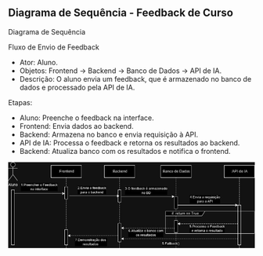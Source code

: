 ## Diagrama de Sequência - Feedback de Curso

Diagrama de Sequência

Fluxo de Envio de Feedback
- Ator: Aluno.
- Objetos: Frontend → Backend → Banco de Dados → API de IA.
- Descrição: O aluno envia um feedback, que é armazenado no banco de dados e processado pela API de IA.

Etapas:
- Aluno: Preenche o feedback na interface.
- Frontend: Envia dados ao backend.
- Backend: Armazena no banco e envia requisição à API.
- API de IA: Processa o feedback e retorna os resultados ao backend.
- Backend: Atualiza banco com os resultados e notifica o frontend.

![Diagrama de Sequência](DiagramaSequencia%20.jpg)


